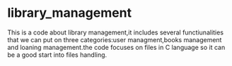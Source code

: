 # library_management
This is a code about library management,it includes several functiunalities that we can put on three categories:user managment,books management and loaning management.the code focuses on files in C language so it can be a good start into files handling.
